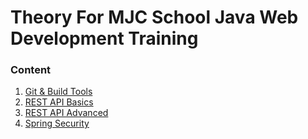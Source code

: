 # Theory For MJC School Java Web Development Training
 
### Content
1. [Git & Build Tools](Module%20%231.%20Git%20%26%20Build%20Tools.md)
2. [REST API Basics](Module%20%232.%20REST%20API%20Basics.md)
3. [REST API Advanced](Module%20%233.%20REST%20API%20Advanced.md)
4. [Spring Security](Module%20%234.%20Spring%20Security.md)
